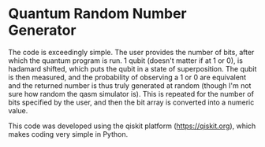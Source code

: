 # Quantum Random Number Generator

The code is exceedingly simple. The user provides the number of bits, after which the quantum program is run. 1 qubit (doesn't matter if at 1 or 0), is hadamard shifted, which puts the qubit in a state of superposition. The qubit is then measured, and the probability of observing a 1 or 0 are equivalent and the returned number is thus truly generated at random (though I'm not sure how random the qasm simulator is). This is repeated for the number of bits specified by the user, and then the bit array is converted into a numeric value. 

This code was developed using the qiskit platform (https://qiskit.org), which makes coding very simple in Python. 
